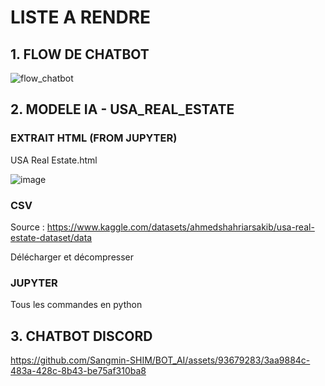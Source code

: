 # LISTE A RENDRE

## 1. FLOW DE CHATBOT

![flow_chatbot](https://github.com/jul-fls/BOT_AI/assets/50296610/aa3af69d-9c43-4384-82f9-180b018e8ff2)


## 2. MODELE IA - USA_REAL_ESTATE

### EXTRAIT HTML (FROM JUPYTER)

USA Real Estate.html

![image](https://github.com/Sangmin-SHIM/AI_USA_REAL_ESTATE/assets/93679283/0ad0d298-070f-479c-a04c-4f2ba8bafbf7)

### CSV

Source : https://www.kaggle.com/datasets/ahmedshahriarsakib/usa-real-estate-dataset/data

Délécharger et décompresser

### JUPYTER

Tous les commandes en python

## 3. CHATBOT DISCORD

https://github.com/Sangmin-SHIM/BOT_AI/assets/93679283/3aa9884c-483a-428c-8b43-be75af310ba8

